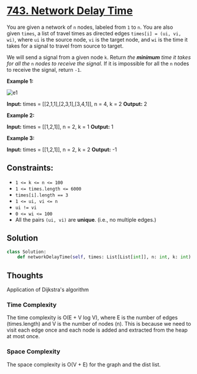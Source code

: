 # [743. Network Delay Time](https://leetcode.com/problems/network-delay-time/)

You are given a network of `n` nodes, labeled from `1` to `n`. You are also given `times`, a list of travel times as directed edges `times[i] = (ui, vi, wi)`, where `ui` is the source node, `vi` is the target node, and `wi` is the time it takes for a signal to travel from source to target.

We will send a signal from a given node `k`. Return *the **minimum** time it takes for all the* `n` *nodes to receive the signal*. If it is impossible for all the `n` nodes to receive the signal, return `-1`.

**Example 1:**

![e1](https://assets.leetcode.com/uploads/2019/05/23/931_example_1.png)

**Input:** times = [[2,1,1],[2,3,1],[3,4,1]], n = 4, k = 2
**Output:** 2

**Example 2:**

**Input:** times = [[1,2,1]], n = 2, k = 1
**Output:** 1

**Example 3:**

**Input:** times = [[1,2,1]], n = 2, k = 2
**Output:** -1

## **Constraints:**

- `1 <= k <= n <= 100`
- `1 <= times.length <= 6000`
- `times[i].length == 3`
- `1 <= ui, vi <= n`
- `ui != vi`
- `0 <= wi <= 100`
- All the pairs `(ui, vi)` are **unique**. (i.e., no multiple edges.)

## Solution

```python
class Solution:
    def networkDelayTime(self, times: List[List[int]], n: int, k: int) -> int:
```

## Thoughts

Application of Dijkstra's algorithm

### Time Complexity

The time complexity is O(E + V log V), where E is the number of edges (times.length) and V is the number of nodes (n). This is because we need to visit each edge once and each node is added and extracted from the heap at most once.

### Space Complexity

The space complexity is O(V + E) for the graph and the dist list.
